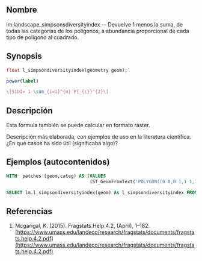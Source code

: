 ## Nombre
lm.landscape_simpsonsdiversityindex --  Devuelve 1 menos la suma, de todas las categorías de los polígonos, a abundancia proporcional de cada tipo de polígono al cuadrado.

## Synopsis

```sql
float l_simpsondiversityindex(geometry geom);

power(label)
```

```tex
\[SIDI= 1-\sum_{i=1}^{m} P{_{i}}^{2}\]
```

## Descripción

Esta fórmula también se puede calcular en formato ráster.

Descripción más elaborada, con ejemplos de uso en la literatura científica. ¿En qué casos ha sido útil (significaba algo)?


## Ejemplos (autocontenidos)


```sql
WITH  patches (geom,categ) AS (VALUES
                               (ST_GeomFromText('POLYGON((0 0,0 1,1 1,1 0,0 0))',25830),'Urbano'))

SELECT lm.l_simpsondiversityindex(geom) As l_simpsondiversityindex FROM patches;
```

## Referencias

1. Mcgarigal, K. (2015). Fragstats.Help.4.2, (April), 1–182. [https://www.umass.edu/landeco/research/fragstats/documents/fragstats.help.4.2.pdf](https://www.umass.edu/landeco/research/fragstats/documents/fragstats.help.4.2.pdf)
